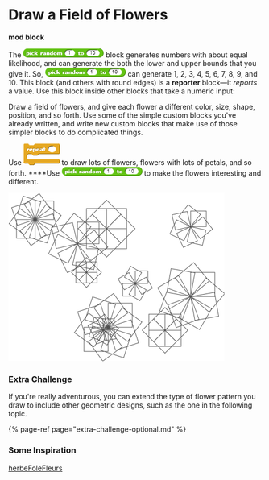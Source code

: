 # Draw a Field of Flowers

**mod block**  
  
The ![](../.gitbook/assets/image%20%28358%29.png)  block generates numbers with about equal likelihood, and can generate the both the lower and upper bounds that you give it. So, ![](../.gitbook/assets/image%20%28149%29.png) can generate 1, 2, 3, 4, 5, 6, 7, 8, 9, and 10. This block \(and others with round edges\) is a **reporter** block—it _reports_ a value. Use this block inside other blocks that take a numeric input:



Draw a field of flowers, and give each flower a different color, size, shape, position, and so forth. Use some of the simple custom blocks you've already written, and write new custom blocks that make use of those simpler blocks to do complicated things.  
  
Use ![](../.gitbook/assets/image%20%2835%29.png) to draw lots of flowers, flowers with lots of petals, and so forth. ****Use ![](../.gitbook/assets/image%20%28149%29.png) to make the flowers interesting and different. 

![](../.gitbook/assets/image%20%28349%29.png)

### Extra Challenge

If you're really adventurous, you can extend the type of flower pattern you draw to include other geometric designs, such as the one in the following topic.

{% page-ref page="extra-challenge-optional.md" %}

### Some Inspiration

[herbeFoleFleurs](https://snap.berkeley.edu/snap/snap.html#present:Username=annechinn&ProjectName=herbeFoleFleurs)

